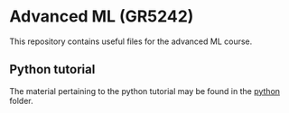 # Advanced ML (GR5242)

This repository contains useful files for the advanced ML course.

## Python tutorial

The material pertaining to the python tutorial may be found in the [python](https://github.com/wendazhou/advanced-ml-fall-17/tree/master/python) folder.
